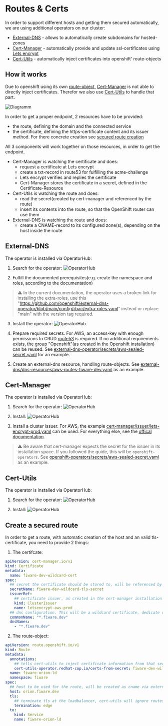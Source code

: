# Routes & Certs

In order to support different hosts and getting them secured automatically, we are using additional operators on our cluster:

* [External-DNS](https://github.com/openshift/external-dns-operator) - allows to automatically create subdomains for hosted-zones
* [Cert-Manager](https://cert-manager.io/v0.15-docs/installation/openshift/) - automatically provide and update ssl-certificates using [Lets encrypt](https://letsencrypt.org/)
* [Cert-Utils](https://github.com/redhat-cop/cert-utils-operator) - automatically inject certificates into openshift' route-objects

## How it works

Due to openshift using its own [route-object](https://docs.openshift.com/container-platform/4.10/rest_api/network_apis/route-route-openshift-io-v1.html), [Cert-Manager](https://cert-manager.io) is not able to directly inject certificates. Therefor we also use [Cert-Utils](https://github.com/redhat-cop/cert-utils-operator) to handle that part.

![Diagramm](./route-and-cert.svg)

In order to get a proper endpoint, 2 resources have to be provided:
- the route, defining the domain and the connected service
- the certificate, defining the https-certificate content and its issuer method. 
For there concrete creation see [secured route creation](#create-a-secured-route)

All 3 components will work together on those resources, in order to get the endpoint. 
- Cert-Manager is watching the certificate and does:
    - request a certificate at Lets encrypt
    - create a txt-record in route53 for fulfilling the acme-challenge 
    - Lets encrypt verifies and replies the certificate
    - Cert-Manager stores the certificate in a secret, defined in the Certificate-Resource
- Cert-Utils is watching the route and does:
    - read the secret(created by cert-manager and referenced by the route)
    - insert its contents into the route, so that the OpenShift router can use them
- External-DNS is watching the route and does:
    - create a CNAME-record to its configured zone(s), depending on the host inside the route

## External-DNS

The operator is installed via OperatorHub:


1. Search for the operator:
![OperatorHub](./external-dns-search.png)

2. Fulfill the documented prerequisites(e.g. create the namespace and roles, according to the documentation)
>:warning: In the current documentation, the operator uses a broken link for installing the extra-roles, use this "https://github.com/openshift/external-dns-operator/blob/main/config/rbac/extra-roles.yaml" instead or replace "main" with the version tag required.

3. Install the operator:
![OperatorHub](./external-dns-install.png)

4. Prepare required secrets. For AWS, an access-key with enough permissions to CRUD [route53](https://aws.amazon.com/route53/) is required. If no additional requirements exists, the group "Openshift"(as created in the Openshift installation) can be reused. See [external-dns-operator/secrets/aws-sealed-secret.yaml](../aws/external-dns-operator/secrets/aws-sealed-secret.yaml) for an example.

5. Create an external-dns resource, handling route-objects. See [external-dns/dns-resources/aws-routes-fiware-dev.yaml](../aws/external-dns/dns-resources/aws-routes-fiware-dev.yaml) as an example.

## Cert-Manager

The operator is installed via OperatorHub:

1. Search for the operator:
![OperatorHub](./certmanager-search.png)

2. Install: 
![OperatorHub](./certmanager-install.png)

3. Install a cluster issuer. For AWS, the example [cert-manager/issuer/lets-encrypt-prod.yaml](../aws/cert-manager/issuer/lets-encrypt-prod.yaml) can be used. For everything else, see the [offical documentation](https://cert-manager.io/v0.12-docs/configuration/).
>:warning: Be aware that cert-manager expects the secret for the issuer in its installation space. If you followed the guide, this will be ```openshift-operators```. See [openshift-operators/secrets/aws-sealed-secret.yaml](../aws/openshift-operators/secrets/aws-sealed-secret.yaml) as an example.

## Cert-Utils

The operator is installed via OperatorHub:

1. Search for the operator:
![OperatorHub](./cert-utils-search.png)

2. Install: 
![OperatorHub](./cert-utils-install.png)

## Create a secured route

In order to get a route, with automatic creation of the host and an valid tls-certificate, you need to provide 2 things:


1. The certifcate:
```yaml
apiVersion: cert-manager.io/v1
kind: Certificate
metadata:
  name: fiware-dev-wildcard-cert
spec:
  ## secret the certificate should be stored to, will be referenced by the route
  secretName: fiware-dev-wildcard-tls-secret
  issuerRef: 
    ## certificate issuer, as created in the cert-manager installation step
    kind: ClusterIssuer
    name: letsencrypt-aws-prod
  ## dns configuration. This will be a wildcard certificate, dedicate one can be created, too
  commonName: "*.fiware.dev"
  dnsNames:
    - "*.fiware.dev"
```

2. The route-object:
```yaml
apiVersion: route.openshift.io/v1
kind: Route
metadata:
  annotations:
    ## tells cert-utils to inject certificate information from that secret
    cert-utils-operator.redhat-cop.io/certs-from-secret: fiware-dev-wildcard-tls-secret
  name: fiware-orion-ld
  namespace: fiware
spec:
  ## host to be used for the route, will be created as cname via external-dns  
  host: orion.fiware.dev
  tls:
    ## terminate tls at the loadbalancer, cert-utils will ignore routes without tls config
    termination: edge
  to:
    kind: Service
    name: fiware-orion-ld
```